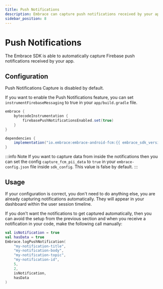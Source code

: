 ```yaml
---
title: Push Notifications
description: Embrace can capture push notifications received by your app.
sidebar_position: 8
---
```


# Push Notifications

The Embrace SDK is able to automatically capture Firebase push notifications received by your app.

## Configuration  

Push Notifications Capture is disabled by default.

If you want to enable the Push Notifications feature, you can set `instrumentFirebaseMessaging` to true in your `app/build.gradle` file.

```groovy
embrace {
    bytecodeInstrumentation {
        firebasePushNotificationsEnabled.set(true)
    }
}

dependencies {
    implementation("io.embrace:embrace-android-fcm:{{ embrace_sdk_version platform="android" }}")
}
```

:::info Note
If you want to capture data from inside the notifications then you can set the config `capture_fcm_pii_data` to `true` in your `embrace-config.json` file inside `sdk_config`. This value is false by default.
:::

## Usage

If your configuration is correct, you don't need to do anything else, you are already capturing notifications automatically. They will appear in your dashboard within the user session timeline.  

If you don't want the notifications to get captured automatically, then you can avoid the setup from the previous section and when you receive a notification in your code, make the following call manually:

```kotlin
val isNotification = true
val hasData = true
Embrace.logPushNotification(
    "my-notification-title",
    "my-notification-body",
    "my-notification-topic",
    "my-notification-id",
    5,
    2,
    isNotification,
    hasData
)
```
